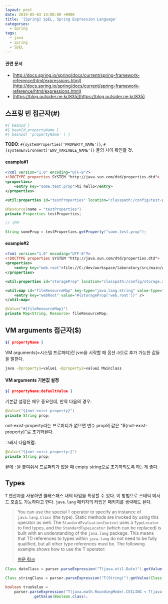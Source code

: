 ```yaml
---
layout: post
date: 2019-05-03 14:08:00 +0900
title: '[Spring] SpEL, Spring Expression Language'
categories:
  - spring
tags:
  - java
  - spring
  - SpEL
---
```


#### 관련 문서

- [http://docs.spring.io/spring/docs/current/spring-framework-reference/html/expressions.html](http://docs.spring.io/spring/docs/current/spring-framework-reference/html/expressions.html)
- [https://blog.outsider.ne.kr/835](https://blog.outsider.ne.kr/835)

## 스프링 빈 접근자(#)

```bash
#{ beanId }
#{ beanId.propertyName }
#{ beanId[ 'propertyName' ] }
```

**TODO**: `#{systemProperties['PROPERTY_NAME']}`, `#{systemEnvironment['ENV_VARIABLE_NAME']}` 둘의 차이 확인할 것.

#### example\#1

```xml
<?xml version="1.0" encoding="UTF-8"?>
<!DOCTYPE properties SYSTEM "http://java.sun.com/dtd/properties.dtd">
<properties>
    <entry key="some.test.prop">hi hello</entry>
</properties>
```

```xml
<util:properties id="testProperties" location="classpath:/config/test-properties.xml" />
```

```java
@Resource(name = "testProperties")
private Properties testProperties;

// 생략

String someProp = testProperties.getProperty("some.test.prop");
```

#### example\#2

```xml
<?xml version="1.0" encoding="UTF-8"?>
<!DOCTYPE properties SYSTEM "http://java.sun.com/dtd/properties.dtd">
<properties>
    <entry key="web.root">file://C:/dev/workspace/laboratory/src/main/webapp</entry>
</properties>
```

```xml
<util:properties id="storageProp" location="classpath:/config/storage.xml" />
```

```xml
<util:map id="fileResourceMap" key-type="java.lang.String" value-type="org.springframework.core.io.Resource">
    <entry key="webRoot" value="#{storageProp['web.root']}" />
</util:map>
```

```java
@Value("#{fileResourceMap}")
private Map<String, Resource> fileResourceMap;
```

## VM arguments 접근자($)

```bash
${ propertyName }
```

VM arguments(=시스템 프로퍼티)란 jvm을 시작할 때 옵션`-D`으로 추가 가능한 값들을 말한다.

```bash
java -Dproperty1=value1 -Dproperty2=value2 Mainclass
```

#### VM arguments 기본값 설정

```bash
${ propertyName:defaultValue }
```

기본값 설정은 매우 중요한데, 만약 다음의 경우:

```java
@Value("${not-exist-property}")
private String prop;
```

not-exist-property라는 프로퍼티가 없으면 변수 prop의 값은 "${not-exist-property}"로 초기화된다.

그래서 다음처럼:

```java
@Value("${not-exist-property:}")
private String prop;
```

끝에 `:`을 붙여줘서 프로퍼티가 없을 때 empty string으로 초기화되도록 하는게 좋다.

## Types

`T` 연산자를 사용하면 클래스패스 내의 타입을 특정할 수 있다. 이 방법으로 스태틱 메서드 호출도 가능하다고 한다. `java.lang` 패키지의 타입은 패키지를 생략해도 된다.

> You can use the special `T` operator to specify an instance of `java.lang.Class` (the type). Static methods are invoked by using this operator as well. The `StandardEvaluationContext` uses a `TypeLocator` to find types, and the `StandardTypeLocator` (which can be replaced) is built with an understanding of the `java.lang` package. This means that T() references to types within `java.lang` do not need to be fully qualified, but all other type references must be. The following example shows how to use the T operator:
>
>[원문 링크](https://docs.spring.io/spring/docs/current/spring-framework-reference/core.html#expressions-types)

```java
Class dateClass = parser.parseExpression("T(java.util.Date)").getValue(Class.class);

Class stringClass = parser.parseExpression("T(String)").getValue(Class.class);

boolean trueValue =
    parser.parseExpression("T(java.math.RoundingMode).CEILING < T(java.math.RoundingMode).FLOOR")
            .getValue(Boolean.class);
```
